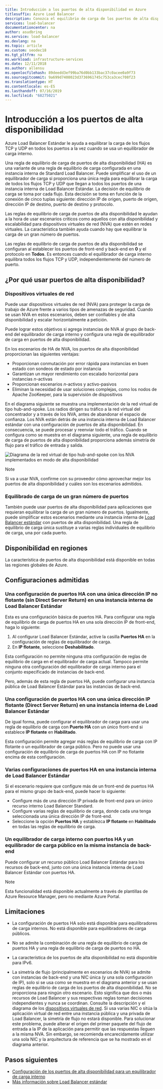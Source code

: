 ```yaml
---
title: Introducción a los puertos de alta disponibilidad en Azure
titlesuffix: Azure Load Balancer
description: Conozca el equilibrio de carga de los puertos de alta disponibilidad en una instancia interna de Load Balancer.
services: load-balancer
documentationcenter: na
author: asudbring
ms.service: load-balancer
ms.devlang: na
ms.topic: article
ms.custom: seodec18
ms.tgt_pltfrm: na
ms.workload: infrastructure-services
ms.date: 12/11/2018
ms.author: allensu
ms.openlocfilehash: 89deedd3ef99ba76d0bb133bac37c0acee0a9f73
ms.sourcegitcommit: 9a699d7408023d3736961745c753ca3cec708f23
ms.translationtype: HT
ms.contentlocale: es-ES
ms.lasthandoff: 07/16/2019
ms.locfileid: "68275021"
---
```

# <a name="high-availability-ports-overview"></a>Introducción a los puertos de alta disponibilidad

Azure Load Balancer Estándar le ayuda a equilibrar la carga de los flujos TCP y UDP en todos los puertos a la vez cuando se usa un equilibrador de carga interno. 

Una regla de equilibrio de carga de puertos de alta disponibilidad (HA) es una variante de una regla de equilibrio de carga configurada en una instancia interna de Standard Load Balancer. Puede simplificar el uso de un equilibrador de carga si proporciona una única regla para equilibrar la carga de todos los flujos TCP y UDP que llegan a todos los puertos de una instancia interna de Load Balancer Estándar. La decisión de equilibrio de carga se toma por cada flujo. Esta decisión se toma en función de la conexión de cinco tuplas siguiente: dirección IP de origen, puerto de origen, dirección IP de destino, puerto de destino y protocolo.

Las reglas de equilibrio de carga de puertos de alta disponibilidad le ayudan a la hora de usar escenarios críticos como aquellos con alta disponibilidad y escalabilidad para dispositivos virtuales de red (NVA) que estén en redes virtuales. La característica también ayuda cuando hay que equilibrar la carga de un gran número de puertos. 

Las reglas de equilibrio de carga de puertos de alta disponibilidad se configuran al establecer los puertos de front-end y back-end en **0** y el protocolo en **Todos**. Es entonces cuando el equilibrador de carga interno equilibra todos los flujos TCP y UDP, independientemente del número de puerto.

## <a name="why-use-ha-ports"></a>¿Por qué usar puertos de alta disponibilidad?

### <a name="nva"></a>Dispositivos virtuales de red

Puede usar dispositivos virtuales de red (NVA) para proteger la carga de trabajo de Azure frente a varios tipos de amenazas de seguridad. Cuando se usan NVA en estos escenarios, deben ser confiables y de alta disponibilidad y escalar horizontalmente a petición.

Puede lograr estos objetivos si agrega instancias de NVA al grupo de back-end del equilibrador de carga interno y configura una regla de equilibrador de carga en puertos de alta disponibilidad.

En los escenarios de HA de NVA, los puertos de alta disponibilidad proporcionan las siguientes ventajas:
- Proporcionan conmutación por error rápida para instancias en buen estado con sondeos de estado por instancia
- Garantizan un mayor rendimiento con escalado horizontal para instancias *n*-activas
- Proporcionan escenarios *n*-activos y activo-pasivos
- Eliminan la necesidad de usar soluciones complejas, como los nodos de Apache ZooKeeper, para la supervisión de dispositivos

En el diagrama siguiente se muestra una implementación de la red virtual de tipo hub-and-spoke. Los radios dirigen su tráfico a la red virtual del concentrador y a través de los NVA, antes de abandonar el espacio de confianza. Los NVA están detrás de una instancia interna de Load Balancer estándar con una configuración de puertos de alta disponibilidad. En consecuencia, se puede procesar y reenviar todo el tráfico. Cuando se configura como se muestra en el diagrama siguiente, una regla de equilibrio de carga de puertos de alta disponibilidad proporciona además simetría de flujo para el tráfico de entrada y salida.

<a node="diagram"></a>
![Diagrama de la red virtual de tipo hub-and-spoke con los NVA implementados en modo de alta disponibilidad](./media/load-balancer-ha-ports-overview/nvaha.png)

>[!NOTE]
> Si va a usar NVA, confirme con su proveedor cómo aprovechar mejor los puertos de alta disponibilidad y cuáles son los escenarios admitidos.

### <a name="load-balancing-large-numbers-of-ports"></a>Equilibrado de carga de un gran número de puertos

También puede usar puertos de alta disponibilidad para aplicaciones que requieran equilibrar la carga de un gran número de puertos. Igualmente, puede simplificar estos escenarios mediante una instancia interna de [Load Balancer estándar](load-balancer-standard-overview.md) con puertos de alta disponibilidad. Una regla de equilibrio de carga única sustituye a varias reglas individuales de equilibrio de carga, una por cada puerto.

## <a name="region-availability"></a>Disponibilidad en regiones

La característica de puertos de alta disponibilidad está disponible en todas las regiones globales de Azure.

## <a name="supported-configurations"></a>Configuraciones admitidas

### <a name="a-single-non-floating-ip-non-direct-server-return-ha-ports-configuration-on-an-internal-standard-load-balancer"></a>Una configuración de puertos HA con una única dirección IP no flotante (sin Direct Server Return) en una instancia interna de Load Balancer Estándar

Esta es una configuración básica de puertos HA. Para configurar una regla de equilibrio de carga de puertos HA en una sola dirección IP de front-end, haga lo siguiente:
1. Al configurar Load Balancer Estándar, active la casilla **Puertos HA** en la configuración de reglas de equilibrador de carga.
2. En **IP flotante**, seleccione **Deshabilitado**.

Esta configuración no permite ninguna otra configuración de reglas de equilibrio de carga en el equilibrador de carga actual. Tampoco permite ninguna otra configuración del equilibrador de carga interno para el conjunto especificado de instancias de back-end.

Pero, además de esta regla de puertos HA, puede configurar una instancia pública de Load Balancer Estándar para las instancias de back-end.

### <a name="a-single-floating-ip-direct-server-return-ha-ports-configuration-on-an-internal-standard-load-balancer"></a>Una configuración de puertos HA con una única dirección IP flotante (Direct Server Return) en una instancia interna de Load Balancer Estándar

De igual forma, puede configurar el equilibrador de carga para usar una regla de equilibrio de carga con **Puerto HA** con un único front-end si establece **IP flotante** en **Habilitado**. 

Esta configuración permite agregar más reglas de equilibrio de carga con IP flotante o un equilibrador de carga público. Pero no puede usar una configuración de equilibrio de carga de puertos HA con IP no flotante encima de esta configuración.

### <a name="multiple-ha-ports-configurations-on-an-internal-standard-load-balancer"></a>Varias configuraciones de puertos HA en una instancia interna de Load Balancer Estándar

Si el escenario requiere que configure más de un front-end de puertos HA para el mismo grupo de back-end, puede hacer lo siguiente: 
- Configure más de una dirección IP privada de front-end para un único recurso interno Load Balancer Standard.
- Configure varias reglas de equilibrio de carga, donde cada una tenga seleccionada una única dirección IP de front-end.
- Seleccione la opción **Puertos HA** y establezca **IP flotante** en **Habilitado** en todas las reglas de equilibrio de carga.

### <a name="an-internal-load-balancer-with-ha-ports-and-a-public-load-balancer-on-the-same-back-end-instance"></a>Un equilibrador de carga interno con puertos HA y un equilibrador de carga público en la misma instancia de back-end

Puede configurar *un* recurso público Load Balancer Estándar para los recursos de back-end, junto con una única instancia interna de Load Balancer Estándar con puertos HA.

>[!NOTE]
>Esta funcionalidad está disponible actualmente a través de plantillas de Azure Resource Manager, pero no mediante Azure Portal.

## <a name="limitations"></a>Limitaciones

- La configuración de puertos HA solo está disponible para equilibradores de carga internos. No está disponible para equilibradores de carga públicos.

- No se admite la combinación de una regla de equilibrio de carga de puertos HA y una regla de equilibrio de carga de puertos no HA.

- La característica de los puertos de alta disponibilidad no está disponible para IPv6.

- La simetría de flujo (principalmente en escenarios de NVA) se admite con instancias de back-end y una NIC única (y una sola configuración de IP), solo si se usa como se muestra en el diagrama anterior y se usan reglas de equilibrio de carga de los puertos de alta disponibilidad. No se proporciona para ningún otro escenario. Esto significa que dos o más recursos de Load Balancer y sus respectivas reglas toman decisiones independientes y nunca se coordinan. Consulte la descripción y el diagrama de los [dispositivos virtuales de red](#nva). Si usa varias NIC o sitúa la aplicación virtual de red entre una instancia pública y una privada de Load Balancer, la simetría de flujo no estará disponible.  Para solucionar este problema, puede alterar el origen del primer paquete del flujo de entrada a la IP de la aplicación para permitir que las respuestas lleguen a la misma NVA.  Sin embargo, se recomienda encarecidamente utilizar una sola NIC y la arquitectura de referencia que se ha mostrado en el diagrama anterior.


## <a name="next-steps"></a>Pasos siguientes

- [Configuración de los puertos de alta disponibilidad para un equilibrador de carga interno](load-balancer-configure-ha-ports.md)
- [Más información sobre Load Balancer estándar](load-balancer-standard-overview.md)
